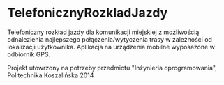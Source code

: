 TelefonicznyRozkladJazdy
========================

Telefoniczny rozkład jazdy dla komunikacji miejskiej z możliwością odnalezienia najlepszego połączenia/wytyczenia trasy
w zależności od lokalizacji użytkownika. Aplikacja na urządzenia mobilne wyposażone w odbiornik GPS.


Projekt utowrzony na potrzeby przedmiotu "Inżynieria oprogramowania",
Politechnika Koszalińska 2014
